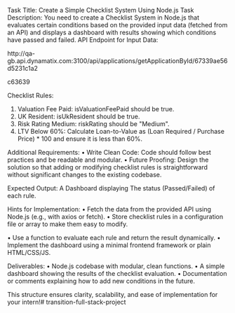 
Task Title: Create a Simple Checklist System Using Node.js
Task Description:
You need to create a Checklist System in Node.js that evaluates certain conditions
based on the provided input data (fetched from an API) and displays a dashboard with
results showing which conditions have passed and failed.
API Endpoint for Input Data:

http://qa-
gb.api.dynamatix.com:3100/api/applications/getApplicationById/67339ae56d5231c1a2

c63639

Checklist Rules:
1. Valuation Fee Paid: isValuationFeePaid should be true.
2. UK Resident: isUkResident should be true.
3. Risk Rating Medium: riskRating should be "Medium".
4. LTV Below 60%: Calculate Loan-to-Value as (Loan Required / Purchase Price) *
100 and ensure it is less than 60%.

Additional Requirements:
• Write Clean Code: Code should follow best practices and be readable and
modular.
• Future Proofing: Design the solution so that adding or modifying checklist rules
is straightforward without significant changes to the existing codebase.

Expected Output:
A Dashboard displaying The status (Passed/Failed) of each rule.

Hints for Implementation:
• Fetch the data from the provided API using Node.js (e.g., with axios or fetch).
• Store checklist rules in a configuration file or array to make them easy to modify.

• Use a function to evaluate each rule and return the result dynamically.
• Implement the dashboard using a minimal frontend framework or plain
HTML/CSS/JS.

Deliverables:
• Node.js codebase with modular, clean functions.
• A simple dashboard showing the results of the checklist evaluation.
• Documentation or comments explaining how to add new conditions in the
future.

This structure ensures clarity, scalability, and ease of implementation for your intern!#   t r a n s i t i o n - f u l l - s t a c k - p r o j e c t  
 